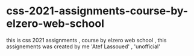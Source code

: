 # css-2021-assignments-course-by-elzero-web-school
this is css 2021 assignments , course by elzero web school , this assignements was created by me 'Atef Lassoued' , 'unofficial'
